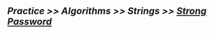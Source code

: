 ## ***Practice >> Algorithms >> Strings >> [Strong Password](https://www.hackerrank.com/challenges/strong-password/problem)***
